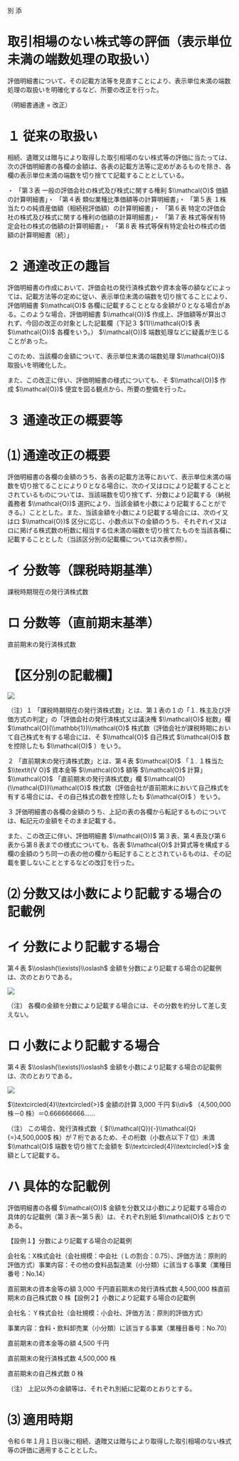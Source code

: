 別 添

# 取引相場のない株式等の評価（表示単位未満の端数処理の取扱い）

評価明細書について、その記載方法等を見直すことにより、表示単位未満の端数処理の取扱いを明確化するなど、所要の改正を行った。

（明細書通達 $=$ 改正）

# １ 従来の取扱い

相続、遺贈又は贈与により取得した取引相場のない株式等の評価に当たっては、次の評価明細書の各欄の金額は、各表の記載方法等に定めがあるものを除き、各欄の表示単位未満の端数を切り捨てて記載することとしている。

・ 「第３表 一般の評価会社の株式及び株式に関する権利 $\\mathcal{O}$ 価額の計算明細書」・ 「第４表 類似業種比準価額等の計算明細書」・ 「第５表 １株当たりの純資産価額（相続税評価額）の計算明細書」・ 「第６表 特定の評価会社の株式及び株式に関する権利の価額の計算明細書」・ 「第７表 株式等保有特定会社の株式の価額の計算明細書」・ 「第８表 株式等保有特定会社の株式の価額の計算明細書（続）」

# ２ 通達改正の趣旨

評価明細書の作成において、評価会社の発行済株式数や資本金等の額などによっては、記載方法等の定めに従い、表示単位未満の端数を切り捨てることにより、評価明細書 $\\mathcal{O}$ 各欄に記載することとなる金額が０となる場合がある。このような場合、評価明細書 $\\mathcal{O})$ 作成上、評価額等が算出されず、今回の改正の対象とした記載欄（下記３ $(1)\\mathcal{O}$ 表 $\\mathcal{O})$ 各欄をいう。） $\\mathcal{O})$ 端数処理などに疑義が生じることがあった。

このため、当該欄の金額について、表示単位未満の端数処理 $\\mathcal{O})$ 取扱いを明確化した。

また、この改正に伴い、評価明細書の様式についても、そ $\\mathcal{O})$ 作成 $\\mathcal{O})$ 便宜を図る観点から、所要の整備を行った。

# ３ 通達改正の概要等

# ⑴ 通達改正の概要

評価明細書の各欄の金額のうち、各表の記載方法等において、表示単位未満の端数を切り捨てることにより０となる場合に、次のイ又はロにより記載することとされているものについては、当該端数を切り捨てず、分数により記載する（納税義務者 $\\mathcal{O})$ 選択により、当該金額を小数により記載することができる。）こととした。また、当該金額を小数により記載する場合には、次のイ又はロ $\\mathcal{O})$ 区分に応じ、小数点以下の金額のうち、それぞれイ又はロに掲げる株式数の桁数に相当する位未満の端数を切り捨てたものを当該各欄に記載することとした（当該区分別の記載欄については次表参照）。

# イ 分数等（課税時期基準）

課税時期現在の発行済株式数

# ロ 分数等（直前期末基準）

直前期末の発行済株式数

# 【区分別の記載欄】

![](https://www.nta.go.jp/tmp/5b9c1c9b-2604-453c-94b8-6a1b3f4d586e/images/31b2997ad996b69fef23997b66d7704b1acdc93b08bbc4a82a6274e8775baa43.jpg)

（注）１ 「課税時期現在の発行済株式数」とは、第１表の１の「１. 株主及び評価方式の判定」の「評価会社の発行済株式又は議決権 $\\mathcal{O}$ 総数」欄 $\\mathcal{O}(\\mathbb{1})\\mathcal{O}$ 株式数（評価会社が課税時期において自己株式を有する場合には、そ $\\mathcal{O}$ 自己株式 $\\mathcal{O}$ 数を控除したも $\\mathcal{O}$ ）をいう。

２ 「直前期末の発行済株式数」とは、第４表 $\\mathcal{O}$ 「１. １株当た $\\textit{V O}$ 資本金等 $\\mathcal{O}$ 額等 $\\mathcal{O}$ 計算」 $\\mathcal{O}$ 「直前期末の発行済株式数」欄 $\\mathcal{O}(\\mathcal{D})\\mathcal{O}$ 株式数（評価会社が直前期末において自己株式を有する場合には、その自己株式の数を控除したも $\\mathcal{O}$ ）をいう。

３ 評価明細書の各欄の金額のうち、上記の表の各欄から転記するものについては、転記元の金額をそのまま記載する。

また、この改正に伴い、評価明細書 $\\mathcal{O})$ 第３表、第４表及び第６表から第８表までの様式についても、各表 $\\mathcal{O}$ 計算式等を構成する欄の金額のうち同一の表の他の欄から転記することとされているものは、その記載を要しないこととするなどの改訂を行った。

# ⑵ 分数又は小数により記載する場合の記載例

# イ 分数により記載する場合

第４表 $\\oslash(\\exists)\\oslash$ 金額を分数により記載する場合の記載例は、次のとおりである。

![](https://www.nta.go.jp/tmp/5b9c1c9b-2604-453c-94b8-6a1b3f4d586e/images/57bde09dcbe1cb470368a5966e4c8bace80d1fd0785bb7c9fabd8a5160bccd23.jpg)

（注） 各欄の金額を分数により記載する場合には、その分数を約分して差し支えない。

# ロ 小数により記載する場合

第４表 $\\oslash(\\exists)\\oslash$ 金額を小数により記載する場合の記載例は、次のとおりである。

![](https://www.nta.go.jp/tmp/5b9c1c9b-2604-453c-94b8-6a1b3f4d586e/images/3a3eeff598ab0d8b094fdac810e8512f69fccf0e76e403f83da1335c704458fe.jpg)

$\\textcircled{4}\\textcircled{>}$ 金額の計算 3,000 千円 $\\div$ （4,500,000 株－0 株）＝0.666666666……

（注） この場合、発行済株式数（ $(\\mathcal{Q}){-}\\mathcal{Q}{=}4,500,000$ 株）が７桁であるため、その桁数（小数点以下７位）未満 $\\mathcal{O}$ 端数を切り捨てた金額を $\\textcircled{4}\\textcircled{>}$ 金額として記載する。

# ハ 具体的な記載例

評価明細書の各欄 $\\mathcal{O})$ 金額を分数又は小数により記載する場合の具体的な記載例（第３表～第５表）は、それぞれ別紙 $\\mathcal{O}$ とおりである。

【設例１】分数により記載する場合の記載例

会社名：Ⅹ株式会社（会社規模：中会社（Ｌの割合：0.75）、評価方法：原則的評価方式）事業内容：その他の食料品製造業（小分類）に該当する事業（業種目番号：No.14）

直前期末の資本金等の額 3,000 千円直前期末の発行済株式数 4,500,000 株直前期末の自己株式数 0 株【設例２】小数により記載する場合の記載例

会社名：Ｙ株式会社（会社規模：小会社、評価方法：原則的評価方式）

事業内容：食料・飲料卸売業（小分類）に該当する事業（業種目番号：No.70）

直前期末の資本金等の額 4,500 千円

直前期末の発行済株式数 4,500,000 株

直前期末の自己株式数 0 株

（注） 上記以外の金額等は、それぞれ別紙に記載のとおりとする。

# ⑶ 適用時期

令和６年１月１日以後に相続、遺贈又は贈与により取得した取引相場のない株式等の評価に適用することとした。